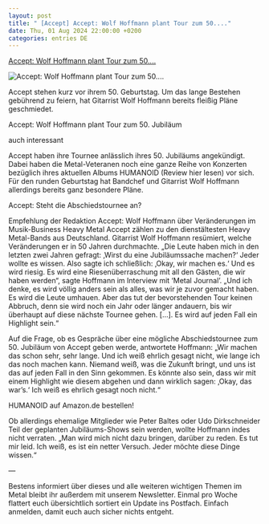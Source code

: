 ```yaml
---
layout: post
title: " [Accept] Accept: Wolf Hoffmann plant Tour zum 50...."
date: Thu, 01 Aug 2024 22:00:00 +0200
categories: entries DE
---
```

[Accept: Wolf Hoffmann plant Tour zum 50....](https://www.metal-hammer.de/accept-wolf-hoffmann-plant-tour-zum-50-jubilaeum-2250013/)

![Accept: Wolf Hoffmann plant Tour zum 50....](https://www.metal-hammer.de/wp-content/uploads/2024/05/14/13/accept_augsburg.jpg)

Accept stehen kurz vor ihrem 50. Geburtstag. Um das lange Bestehen gebührend zu feiern, hat Gitarrist Wolf Hoffmann bereits fleißig Pläne geschmiedet.

Accept: Wolf Hoffmann plant Tour zum 50. Jubiläum

auch interessant

Accept haben ihre Tournee anlässlich ihres 50. Jubiläums angekündigt. Dabei haben die Metal-Veteranen noch eine ganze Reihe von Konzerten bezüglich ihres aktuellen Albums HUMANOID (Review hier lesen) vor sich. Für den runden Geburtstag hat Bandchef und Gitarrist Wolf Hoffmann allerdings bereits ganz besondere Pläne.

Accept: Steht die Abschiedstournee an?

Empfehlung der Redaktion Accept: Wolf Hoffmann über Veränderungen im Musik-Business Heavy Metal Accept zählen zu den dienstältesten Heavy Metal-Bands aus Deutschland. Gitarrist Wolf Hoffmann resümiert, welche Veränderungen er in 50 Jahren durchmachte. „Die Leute haben mich in den letzten zwei Jahren gefragt: ‚Wirst du eine Jubiläumssache machen?‘ Jeder wollte es wissen. Also sagte ich schließlich: ‚Okay, wir machen es.‘ Und es wird riesig. Es wird eine Riesenüberraschung mit all den Gästen, die wir haben werden“, sagte Hoffmann im Interview mit ‘Metal Journal’. „Und ich denke, es wird völlig anders sein als alles, was wir je zuvor gemacht haben. Es wird die Leute umhauen. Aber das tut der bevorstehenden Tour keinen Abbruch, denn sie wird noch ein Jahr oder länger andauern, bis wir überhaupt auf diese nächste Tournee gehen. […]. Es wird auf jeden Fall ein Highlight sein.“

Auf die Frage, ob es Gespräche über eine mögliche Abschiedstournee zum 50. Jubiläum von Accept geben werde, antwortete Hoffmann: „Wir machen das schon sehr, sehr lange. Und ich weiß ehrlich gesagt nicht, wie lange ich das noch machen kann. Niemand weiß, was die Zukunft bringt, und uns ist das auf jeden Fall in den Sinn gekommen. Es könnte also sein, dass wir mit einem Highlight wie diesem abgehen und dann wirklich sagen: ‚Okay, das war’s.‘ Ich weiß es ehrlich gesagt noch nicht.“

HUMANOID auf Amazon.de bestellen!

Ob allerdings ehemalige Mitglieder wie Peter Baltes oder Udo Dirkschneider Teil der geplanten Jubiläums-Shows sein werden, wollte Hoffmann indes nicht verraten. „Man wird mich nicht dazu bringen, darüber zu reden. Es tut mir leid. Ich weiß, es ist ein netter Versuch. Jeder möchte diese Dinge wissen.“

—

Bestens informiert über dieses und alle weiteren wichtigen Themen im Metal bleibt ihr außerdem mit unserem Newsletter. Einmal pro Woche flattert euch übersichtlich sortiert ein Update ins Postfach. Einfach anmelden, damit euch auch sicher nichts entgeht.

